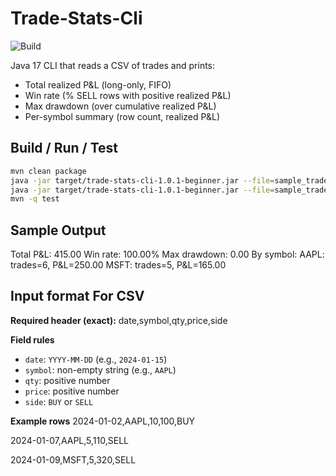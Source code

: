 # Trade-Stats-Cli

![Build](https://github.com/DanielRafla/trade-stats-cli/actions/workflows/ci.yml/badge.svg)

Java 17 CLI that reads a CSV of trades and prints:
- Total realized P&L (long-only, FIFO)
- Win rate (% SELL rows with positive realized P&L)
- Max drawdown (over cumulative realized P&L)
- Per-symbol summary (row count, realized P&L)

## Build / Run / Test
```bash
mvn clean package
java -jar target/trade-stats-cli-1.0.1-beginner.jar --file=sample_trades.csv
java -jar target/trade-stats-cli-1.0.1-beginner.jar --file=sample_trades.csv --symbol=AAPL --since=2024-01-01
mvn -q test
```
## Sample Output

Total P&L: 415.00
Win rate: 100.00%
Max drawdown: 0.00
By symbol:
  AAPL: trades=6, P&L=250.00
  MSFT: trades=5, P&L=165.00
## Input format For CSV

**Required header (exact):**
date,symbol,qty,price,side

**Field rules**
- `date`: `YYYY-MM-DD` (e.g., `2024-01-15`)
- `symbol`: non-empty string (e.g., `AAPL`)
- `qty`: positive number
- `price`: positive number
- `side`: `BUY` or `SELL`

**Example rows**
2024-01-02,AAPL,10,100,BUY

2024-01-07,AAPL,5,110,SELL

2024-01-09,MSFT,5,320,SELL
